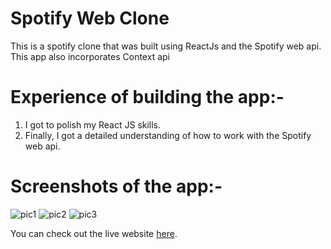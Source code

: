 
# Spotify Web Clone

This is a spotify clone that was built using ReactJs and the Spotify web api. This app also incorporates Context api

# Experience of building the app:-
1) I got to polish my React JS skills.
2) Finally, I got a detailed understanding of how to work with the Spotify web api.



# Screenshots of the app:-
<image src="./ss/1.png" alt="pic1"/>
<image src="./ss/2.png" alt="pic2"/>
<image src="./ss/3.png" alt="pic3"/>


You can check out the live website [here](https://spotify-remake.netlify.app).
